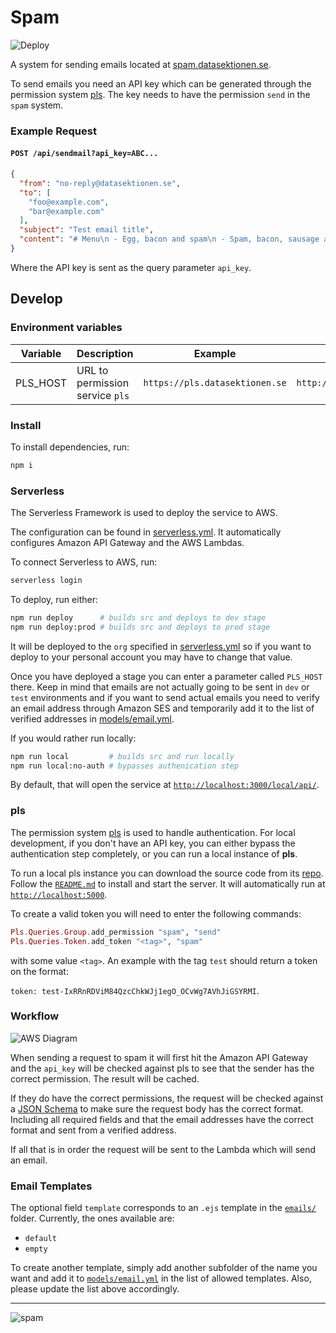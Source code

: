 # Spam
![Deploy](https://github.com/oskstr/spam/workflows/.github/workflows/deploy.yml/badge.svg)


A system for sending emails located at [spam.datasektionen.se](https://spam.datasektionen.se).

To send emails you need an API key which can be generated
through the permission system [pls](https://pls.datasektionen.se).
The key needs to have the permission `send` in the `spam` system.

### Example Request
#### `POST /api/sendmail?api_key=ABC...`
```json
{
  "from": "no-reply@datasektionen.se",
  "to": [
    "foo@example.com",
    "bar@example.com"
  ],
  "subject": "Test email title",
  "content": "# Menu\n - Egg, bacon and spam\n - Spam, bacon, sausage and spam"
}
```

Where the API key is sent as the query parameter `api_key`.

## Develop
### Environment variables
| Variable | Description                     | Example                        | Default                 |
|----------|---------------------------------|--------------------------------|-------------------------|
| PLS_HOST | URL to permission service `pls` | `https://pls.datasektionen.se` | `http://localhost:5000` |


### Install
To install dependencies, run:
```bash
npm i
```

### Serverless
The Serverless Framework is used to deploy the service to AWS.

The configuration can be found in [serverless.yml](serverless.yml).
It automatically configures Amazon API Gateway and the AWS Lambdas.

To connect Serverless to AWS, run:
```bash
serverless login
```

To deploy, run either:
```bash
npm run deploy      # builds src and deploys to dev stage
npm run deploy:prod # builds src and deploys to prod stage
```

It will be deployed to the `org` specified in [serverless.yml](serverless.yml)
so if you want to deploy to your personal account you may have to change
that value.

Once you have deployed a stage you can enter a parameter called `PLS_HOST` there.
Keep in mind that emails are not actually going to be sent in `dev` or `test`
environments and if you want to send actual emails you need to verify an email
address through Amazon SES and temporarily add it to the list of verified addresses
in [models/email.yml](models/email.yml). 

If you would rather run locally:
```bash
npm run local         # builds src and run locally
npm run local:no-auth # bypasses authenication step
```

By default, that will open the service at [`http://localhost:3000/local/api/`](http://localhost:3000/local/api/).

### pls
The permission system [pls](https://pls.datasektionen.se) is used to handle authentication.
For local development, if you don't have an API key, you can either bypass the authentication step completely, or
you can run a local instance of **pls**.

To run a local pls instance you can download the source code from its [repo](https://github.com/datasektionen/pls).
Follow the [`README.md`](https://github.com/datasektionen/pls#readme) to install and start the server. It will automatically run at [`http://localhost:5000`](http://localhost:5000).

To create a valid token you will need to enter the following commands:

```elixir
Pls.Queries.Group.add_permission "spam", "send"
Pls.Queries.Token.add_token "<tag>", "spam"
```

with some value `<tag>`. An example with the tag `test` should return a token on the format:

`token: test-IxRRnRDViM84QzcChkWJj1egO_OCvWg7AVhJiGSYRMI`.
  
### Workflow
![AWS Diagram](https://i.imgur.com/fv5n13r.png)

When sending a request to spam it will first hit the Amazon API Gateway and 
the `api_key` will be checked against pls to see that the sender has the 
correct permission. The result will be cached. 

If they do have the correct permissions, the request will be checked against 
a [JSON Schema](https://json-schema.org/) to make sure the request body has 
the correct format. Including all required fields and that the email addresses 
have the correct format and sent from a verified address.

If all that is in order the request will be sent to the Lambda which will send an email.

### Email Templates
The optional field `template` corresponds to an `.ejs` template in
the [`emails/`](/emails) folder. Currently, the ones available 
are:
 - `default`
 - `empty` 

To create another template, simply add another subfolder of the name 
you want and add it to [`models/email.yml`](/models/email.yml) in 
the list of allowed templates. 
Also, please update the list above accordingly.

---
![spam](http://media.boingboing.net/wp-content/uploads/2016/01/Spam-Can.jpg)
